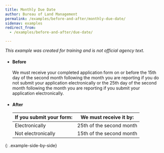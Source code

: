 ```yaml
---
title: Monthly Due Date
author: Bureau of Land Management
permalink: /examples/before-and-after/monthly-due-date/
sidenav: examples
redirect_from:
  - /examples/before-and-after/due-date/

---
```


_This example was created for training and is not official agency text._

* #### Before

  We must receive your completed application form on or before the 15th day of the second month following the month you are reporting if you do not submit your application electronically or the 25th day of the second month following the month you are reporting if you submit your application electronically.

* #### After

  If you submit your form: | We must receive it by:
  --- | ---
  Electronically | 25th of the second month
  Not electronically | 15th of the second month
{: .example-side-by-side}
